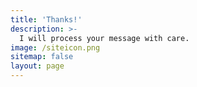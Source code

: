 ```yaml
---
title: 'Thanks!'
description: >-
  I will process your message with care.
image: /siteicon.png
sitemap: false
layout: page
---
```

